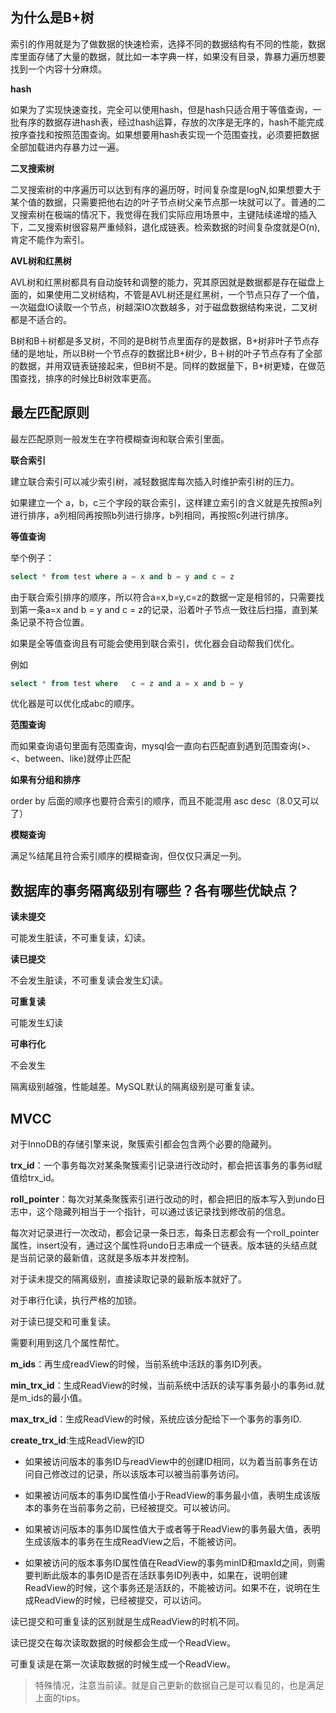 ## 为什么是B+树

索引的作用就是为了做数据的快速检索，选择不同的数据结构有不同的性能，数据库里面存储了大量的数据，就比如一本字典一样，如果没有目录，靠暴力遍历想要找到一个内容十分麻烦。

**hash**

如果为了实现快速查找，完全可以使用hash，但是hash只适合用于等值查询，一批有序的数据存进hash表，经过hash运算，存放的次序是无序的，hash不能完成按序查找和按照范围查询。如果想要用hash表实现一个范围查找，必须要把数据全部加载进内存暴力过一遍。

**二叉搜索树**

二叉搜索树的中序遍历可以达到有序的遍历呀，时间复杂度是logN,如果想要大于某个值的数据，只需要把他右边的叶子节点树父亲节点那一块就可以了。普通的二叉搜索树在极端的情况下，我觉得在我们实际应用场景中，主键陆续递增的插入下，二叉搜索树很容易严重倾斜，退化成链表。检索数据的时间复杂度就是O(n),肯定不能作为索引。

**AVL树和红黑树**

AVL树和红黑树都具有自动旋转和调整的能力，究其原因就是数据都是存在磁盘上面的，如果使用二叉树结构，不管是AVL树还是红黑树，一个节点只存了一个值，一次磁盘IO读取一个节点，树越深IO次数越多，对于磁盘数据结构来说，二叉树都是不适合的。



B树和B＋树都是多叉树，不同的是B树节点里面存的是数据，B+树非叶子节点存储的是地址，所以B树一个节点存的数据比B+树少，B＋树的叶子节点存有了全部的数据，并用双链表链接起来，但B树不是。同样的数据量下，B+树更矮，在做范围查找，排序的时候比B树效率更高。

## 最左匹配原则

最左匹配原则一般发生在字符模糊查询和联合索引里面。

**联合索引**

建立联合索引可以减少索引树，减轻数据库每次插入时维护索引树的压力。

如果建立一个 a，b，c三个字段的联合索引，这样建立索引的含义就是先按照a列进行排序，a列相同再按照b列进行排序，b列相同，再按照c列进行排序。

**等值查询**

举个例子：

```sql
select * from test where a = x and b = y and c = z
```

由于联合索引排序的顺序，所以符合a=x,b=y,c=z的数据一定是相邻的，只需要找到第一条a=x and b = y and c = z的记录，沿着叶子节点一致往后扫描，直到某条记录不符合位置。

如果是全等值查询且有可能会使用到联合索引，优化器会自动帮我们优化。

例如

```sql
select * from test where   c = z and a = x and b = y
```

优化器是可以优化成abc的顺序。

**范围查询**

而如果查询语句里面有范围查询，mysql会一直向右匹配直到遇到范围查询(>、<、between、like)就停止匹配

**如果有分组和排序**

order by 后面的顺序也要符合索引的顺序，而且不能混用 asc desc（8.0又可以了）

**模糊查询**

满足%结尾且符合索引顺序的模糊查询，但仅仅只满足一列。

## 数据库的事务隔离级别有哪些？各有哪些优缺点？

**读未提交**

可能发生脏读，不可重复读，幻读。

**读已提交**

不会发生脏读，不可重复读会发生幻读。

**可重复读**

可能发生幻读

**可串行化**

不会发生

隔离级别越强，性能越差。MySQL默认的隔离级别是可重复读。

## MVCC

对于InnoDB的存储引擎来说，聚簇索引都会包含两个必要的隐藏列。

**trx_id**：一个事务每次对某条聚簇索引记录进行改动时，都会把该事务的事务id赋值给trx_id。

**roll_pointer**：每次对某条聚簇索引进行改动的时，都会把旧的版本写入到undo日志中，这个隐藏列相当于一个指针，可以通过该记录找到修改前的信息。

每次对记录进行一次改动，都会记录一条日志，每条日志都会有一个roll_pointer属性，insert没有，通过这个属性将undo日志串成一个链表。版本链的头结点就是当前记录的最新值，这就是多版本并发控制。

对于读未提交的隔离级别，直接读取记录的最新版本就好了。

对于串行化读，执行严格的加锁。

对于读已提交和可重复读。

需要利用到这几个属性帮忙。

**m_ids**：再生成readView的时候，当前系统中活跃的事务ID列表。

**min_trx_id**：生成ReadView的时候，当前系统中活跃的读写事务最小的事务id.就是m_ids的最小值。

**max_trx_id**：生成ReadView的时候，系统应该分配给下一个事务的事务ID.

**create_trx_id**:生成ReadView的ID

- 如果被访问版本的事务ID与readView中的创建ID相同，以为着当前事务在访问自己修改过的记录，所以该版本可以被当前事务访问。

- 如果被访问版本的事务ID属性值小于ReadView的事务最小值，表明生成该版本的事务在当前事务之前，已经被提交。可以被访问。

- 如果被访问版本的事务ID属性值大于或者等于ReadView的事务最大值，表明生成该版本的事务在生成ReadView之后，不能被访问。
- 如果被访问的版本事务ID属性值在ReadView的事务minID和maxId之间，则需要判断此版本的事务ID是否在活跃事务ID列表中，如果在，说明创建ReadView的时候，这个事务还是活跃的，不能被访问。如果不在，说明在生成ReadView的时候，已经被提交，可以访问。

读已提交和可重复读的区别就是生成ReadView的时机不同。

读已提交在每次读取数据的时候都会生成一个ReadView。

可重复读是在第一次读取数据的时候生成一个ReadView。

> 特殊情况，注意当前读。就是自己更新的数据自己是可以看见的，也是满足上面的tips。

